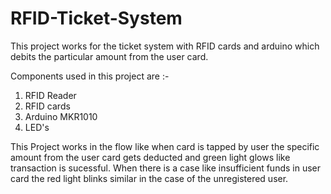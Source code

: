 # RFID-Ticket-System
This project works for the ticket system with RFID cards and arduino which debits the particular amount from the user card.

Components used in this project are :-
   1) RFID Reader
   2) RFID cards
   3) Arduino MKR1010
   4) LED's

This Project works in the flow like when card is tapped by user the specific amount from the user card gets deducted and green light glows like transaction is sucessful. When there is a case like insufficient funds in user card the red light blinks similar in the case of the unregistered user.
